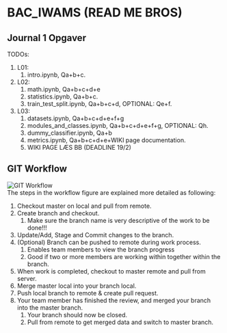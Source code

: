 # BAC_IWAMS (READ ME BROS)
## Journal 1 Opgaver
TODOs:
1.  L01:
    1. intro.ipynb, Qa+b+c.
2.  L02:
    1.  math.ipynb, Qa+b+c+d+e
    2.  statistics.ipynb, Qa+b+c.
    3.  train_test_split.ipynb, Qa+b+c+d,  OPTIONAL: Qe+f.
3.  L03:
    1.  datasets.ipynb, Qa+b+c+d+e+f+g
    2.  modules_and_classes.ipynb, Qa+b+c+d+e+f+g, OPTIONAL: Qh.
    3.  dummy_classifier.ipynb, Qa+b
    4.  metrics.ipynb, Qa+b+c+d+e+WIKI page documentation.
    5.  WIKI PAGE LÆS BB (DEADLINE 19/2)


## GIT Workflow
![GIT Workflow](https://github.com/AHS-AU/BAC_IWAMS/blob/master/Miscellaneous/Git%20Guide/BAC_IWAMS%20GIT%20Workflow.png)
<br />
The steps in the workflow figure are explained more detailed as following:
1.	Checkout master on local and pull from remote.
2.	Create branch and checkout.
    1.	Make sure the branch name is very descriptive of the work to be done!!!
3.	Update/Add, Stage and Commit changes to the branch.
4.	(Optional) Branch can be pushed to remote during work process.
    1.	Enables team members to view the branch progress
    2.	Good if two or more members are working within together within the branch.
5.	When work is completed, checkout to master remote and pull from server.
6.	Merge master local into your branch local.
7.	Push local branch to remote & create pull request.
8.	Your team member has finished the review, and merged your branch into the master branch.
    1. Your branch should now be closed.
    2. Pull from remote to get merged data and switch to master branch.
